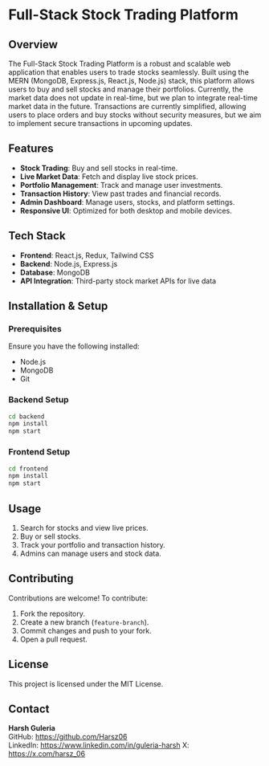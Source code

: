 # Full-Stack Stock Trading Platform

## Overview
The Full-Stack Stock Trading Platform is a robust and scalable web application that enables users to trade stocks seamlessly. Built using the MERN (MongoDB, Express.js, React.js, Node.js) stack, this platform allows users to buy and sell stocks and manage their portfolios. Currently, the market data does not update in real-time, but we plan to integrate real-time market data in the future. Transactions are currently simplified, allowing users to place orders and buy stocks without security measures, but we aim to implement secure transactions in upcoming updates.

## Features
- **Stock Trading**: Buy and sell stocks in real-time.
- **Live Market Data**: Fetch and display live stock prices.
- **Portfolio Management**: Track and manage user investments.
- **Transaction History**: View past trades and financial records.
- **Admin Dashboard**: Manage users, stocks, and platform settings.
- **Responsive UI**: Optimized for both desktop and mobile devices.

## Tech Stack
- **Frontend**: React.js, Redux, Tailwind CSS
- **Backend**: Node.js, Express.js
- **Database**: MongoDB
- **API Integration**: Third-party stock market APIs for live data

## Installation & Setup
### Prerequisites
Ensure you have the following installed:
- Node.js
- MongoDB
- Git

### Backend Setup
```bash
cd backend
npm install
npm start
```

### Frontend Setup
```bash
cd frontend
npm install
npm start
```

## Usage
1. Search for stocks and view live prices.
2. Buy or sell stocks.
3. Track your portfolio and transaction history.
4. Admins can manage users and stock data.

## Contributing
Contributions are welcome! To contribute:
1. Fork the repository.
2. Create a new branch (`feature-branch`).
3. Commit changes and push to your fork.
4. Open a pull request.

## License
This project is licensed under the MIT License.

## Contact
**Harsh Guleria**  
GitHub: https://github.com/Harsz06   
LinkedIn: https://www.linkedin.com/in/guleria-harsh
X: https://x.com/harsz_06

